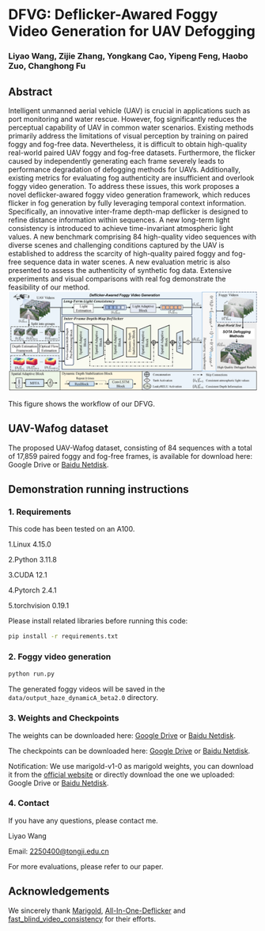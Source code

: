 # DFVG: Deflicker-Awared Foggy Video Generation for UAV Defogging

### Liyao Wang, Zijie Zhang, Yongkang Cao, Yipeng Feng, Haobo Zuo, Changhong Fu

## Abstract
Intelligent unmanned aerial vehicle (UAV) is crucial in applications such as port monitoring and water rescue. However, fog significantly reduces the perceptual capability of UAV in common water scenarios. Existing methods primarily address the limitations of visual perception by training on paired foggy and fog-free data. Nevertheless, it is difficult to obtain high-quality real-world paired UAV foggy and fog-free datasets. Furthermore, the flicker caused by independently generating each frame severely leads to performance degradation of defogging methods for UAVs. Additionally, existing metrics for evaluating fog authenticity are insufficient and overlook foggy video generation. To address these issues, this work proposes a novel deflicker-awared foggy video generation framework, which reduces flicker in fog generation by fully leveraging temporal context information. Specifically, an innovative inter-frame depth-map deflicker is designed to refine distance information within sequences. A new long-term light consistency is introduced to achieve time-invariant atmospheric light values. A new benchmark comprising 84 high-quality video sequences with diverse scenes and challenging conditions captured by the UAV is established to address the scarcity of high-quality paired foggy and fog-free sequence data in water scenes. A new evaluation metric is also presented to assess the authenticity of synthetic fog data. Extensive experiments and visual comparisons with real fog demonstrate the feasibility of our method.
![Workflow of our framework](images/main.png)

This figure shows the workflow of our DFVG.

## UAV-Wafog dataset
The proposed UAV-Wafog dataset, consisting of 84 sequences with a total of 17,859 paired foggy and fog-free frames, is available for download here: Google Drive or [Baidu Netdisk](https://pan.baidu.com/s/1XRXwhJAIYyV0EeN4rhG8JA?pwd=q2me).

## Demonstration running instructions
### 1. Requirements
This code has been tested on an A100.

1.Linux 4.15.0

2.Python 3.11.8

3.CUDA 12.1

4.Pytorch 2.4.1

5.torchvision 0.19.1

Please install related libraries before running this code: 
```bash
pip install -r requirements.txt
```

### 2. Foggy video generation

```bash 
python run.py                                
```
The generated foggy videos  will be saved in the `data/output_haze_dynamicA_beta2.0` directory.

### 3. Weights and Checkpoints

The weights can be downloaded here: [Google Drive](https://drive.google.com/file/d/16jW9iK9KTdNsjfpGHW_GLXh9TYZtt0Km/view?usp=sharing) or [Baidu Netdisk](https://pan.baidu.com/s/1-tqu1nQgmUNjbPjgIHehMw?pwd=5cvi).

The checkpoints can be downloaded here: [Google Drive](https://drive.google.com/file/d/1hbp0wepRZixrZro6yb0GMgLghPsi1WQp/view?usp=sharing) or [Baidu Netdisk](https://pan.baidu.com/s/1Y4NGYrJYn7Co4SoQqr4qyA?pwd=rhfd).

Notification: We use marigold-v1-0 as marigold weights, you can download it from the [official website](https://github.com/prs-eth/Marigold) or directly download the one we uploaded: Google Drive or [Baidu Netdisk](https://pan.baidu.com/s/1cdFA9hwU5JXSFE_sFiLFiA?pwd=pub4).

### 4. Contact
If you have any questions, please contact me.

Liyao Wang

Email: [2250400@tongji.edu.cn](2250400@tongji.edu.cn)

For more evaluations, please refer to our paper.

## Acknowledgements 

We sincerely thank [Marigold](https://github.com/prs-eth/Marigold), [All-In-One-Deflicker](https://github.com/ChenyangLEI/All-In-One-Deflicker) and [fast_blind_video_consistency](https://github.com/phoenix104104/fast_blind_video_consistency) for their efforts.

